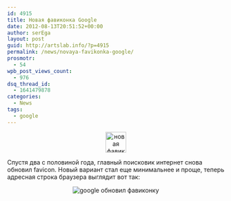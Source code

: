 ```yaml
---
id: 4915
title: Новая фавиконка Google
date: 2012-08-13T20:51:52+00:00
author: serEga
layout: post
guid: http://artslab.info/?p=4915
permalink: /news/novaya-favikonka-google/
prosmotr:
  - 54
wpb_post_views_count:
  - 976
dsq_thread_id:
  - 1641479878
categories:
  - News
tags:
  - google
---
```

<center>
  <img src="http://googledrive.com/host/0B9lHVSSSdxdxd0hjdUdmRzY3Tjg/new_favicon-48.png" alt="новая фавиконка google" title="new_favicon-48" width="48" height="48" class="aligncenter size-full wp-image-4917" />
</center>

Спустя два с половиной года, главный поисковик интернет снова обновил favicon. Новый вариант стал еще минимальнее и проще, теперь адресная строка браузера выглядит вот так:

<center>
  <img src="http://googledrive.com/host/0B9lHVSSSdxdxd0hjdUdmRzY3Tjg/google_new_favicon.png" alt="google обновил фавиконку" title="google_new_favicon" class="aligncenter size-medium wp-image-4916" srcset="http://googledrive.com/host/0B9lHVSSSdxdxd0hjdUdmRzY3Tjg/google_new_favicon.png 350w, http://googledrive.com/host/0B9lHVSSSdxdxd0hjdUdmRzY3Tjg/google_new_favicon-300x74.png 300w" sizes="(max-width: 350px) 100vw, 350px" />
</center>